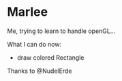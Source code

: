 # Marlee

Me, trying to learn to handle openGL...

What I can do now:
 - draw colored Rectangle 

Thanks to @NudelErde
